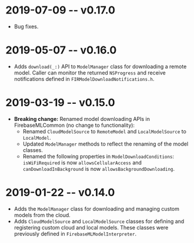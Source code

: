 # 2019-07-09 -- v0.17.0
- Bug fixes.

# 2019-05-07 -- v0.16.0
- Adds `download(_:)` API to `ModelManager` class for downloading a remote
  model. Caller can monitor the returned `NSProgress` and receive notifications
  defined in `FIRModelDownloadNotifications.h`.

# 2019-03-19 -- v0.15.0
-  **Breaking change:** Renamed model downloading APIs in FirebaseMLCommon
  (no change to functionality):
    - Renamed `CloudModelSource` to `RemoteModel` and `LocalModelSource`
      to `LocalModel`.
    - Updated `ModelManager` methods to reflect the renaming of the model
      classes.
    - Renamed the following properties in `ModelDownloadConditions`:
      `isWiFiRequired` is now `allowsCellularAccess` and
      `canDownloadInBackground` is now `allowsBackgroundDownloading`.

# 2019-01-22 -- v0.14.0
- Adds the `ModelManager` class for downloading and managing custom models from
  the cloud.
- Adds `CloudModelSource` and `LocalModelSource` classes for defining and registering
  custom cloud and local models. These classes were previously defined in
  `FirebaseMLModelInterpreter`.
